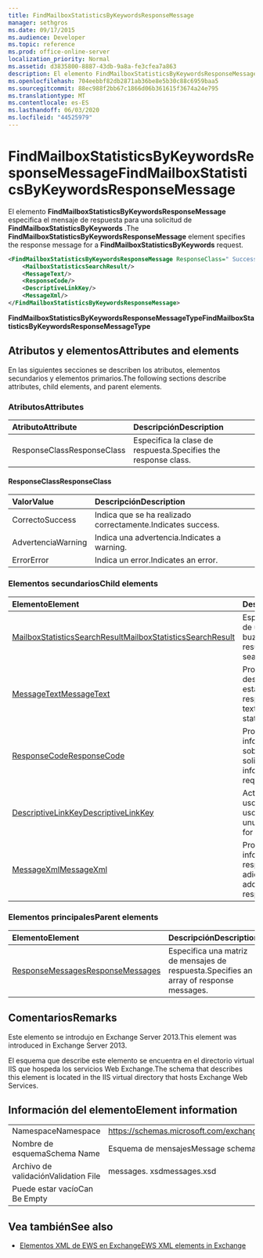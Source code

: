 ```yaml
---
title: FindMailboxStatisticsByKeywordsResponseMessage
manager: sethgros
ms.date: 09/17/2015
ms.audience: Developer
ms.topic: reference
ms.prod: office-online-server
localization_priority: Normal
ms.assetid: d3835800-8887-43db-9a8a-fe3cfea7a863
description: El elemento FindMailboxStatisticsByKeywordsResponseMessage especifica el mensaje de respuesta para una solicitud de FindMailboxStatisticsByKeywords.
ms.openlocfilehash: 704eebbf82db2871ab36be8e5b30c88c6959baa5
ms.sourcegitcommit: 88ec988f2bb67c1866d06b361615f3674a24e795
ms.translationtype: MT
ms.contentlocale: es-ES
ms.lasthandoff: 06/03/2020
ms.locfileid: "44525979"
---
```

# <a name="findmailboxstatisticsbykeywordsresponsemessage"></a><span data-ttu-id="53368-103">FindMailboxStatisticsByKeywordsResponseMessage</span><span class="sxs-lookup"><span data-stu-id="53368-103">FindMailboxStatisticsByKeywordsResponseMessage</span></span>

<span data-ttu-id="53368-104">El elemento **FindMailboxStatisticsByKeywordsResponseMessage** especifica el mensaje de respuesta para una solicitud de **FindMailboxStatisticsByKeywords** .</span><span class="sxs-lookup"><span data-stu-id="53368-104">The **FindMailboxStatisticsByKeywordsResponseMessage** element specifies the response message for a **FindMailboxStatisticsByKeywords** request.</span></span> 
  
```XML
<FindMailboxStatisticsByKeywordsResponseMessage ResponseClass=" Success | Warning | Error ">
    <MailboxStatisticsSearchResult/>
    <MessageText/>
    <ResponseCode/>
    <DescriptiveLinkKey/>
    <MessageXml/>
</FindMailboxStatisticsByKeywordsResponseMessage>
```

 <span data-ttu-id="53368-105">**FindMailboxStatisticsByKeywordsResponseMessageType**</span><span class="sxs-lookup"><span data-stu-id="53368-105">**FindMailboxStatisticsByKeywordsResponseMessageType**</span></span>
## <a name="attributes-and-elements"></a><span data-ttu-id="53368-106">Atributos y elementos</span><span class="sxs-lookup"><span data-stu-id="53368-106">Attributes and elements</span></span>

<span data-ttu-id="53368-107">En las siguientes secciones se describen los atributos, elementos secundarios y elementos primarios.</span><span class="sxs-lookup"><span data-stu-id="53368-107">The following sections describe attributes, child elements, and parent elements.</span></span>
  
### <a name="attributes"></a><span data-ttu-id="53368-108">Atributos</span><span class="sxs-lookup"><span data-stu-id="53368-108">Attributes</span></span>

|<span data-ttu-id="53368-109">**Atributo**</span><span class="sxs-lookup"><span data-stu-id="53368-109">**Attribute**</span></span>|<span data-ttu-id="53368-110">**Descripción**</span><span class="sxs-lookup"><span data-stu-id="53368-110">**Description**</span></span>|
|:-----|:-----|
|<span data-ttu-id="53368-111">ResponseClass</span><span class="sxs-lookup"><span data-stu-id="53368-111">ResponseClass</span></span>  <br/> |<span data-ttu-id="53368-112">Especifica la clase de respuesta.</span><span class="sxs-lookup"><span data-stu-id="53368-112">Specifies the response class.</span></span>  <br/> |
   
#### <a name="responseclass"></a><span data-ttu-id="53368-113">ResponseClass</span><span class="sxs-lookup"><span data-stu-id="53368-113">ResponseClass</span></span>

|<span data-ttu-id="53368-114">**Valor**</span><span class="sxs-lookup"><span data-stu-id="53368-114">**Value**</span></span>|<span data-ttu-id="53368-115">**Descripción**</span><span class="sxs-lookup"><span data-stu-id="53368-115">**Description**</span></span>|
|:-----|:-----|
|<span data-ttu-id="53368-116">Correcto</span><span class="sxs-lookup"><span data-stu-id="53368-116">Success</span></span>  <br/> |<span data-ttu-id="53368-117">Indica que se ha realizado correctamente.</span><span class="sxs-lookup"><span data-stu-id="53368-117">Indicates success.</span></span>  <br/> |
|<span data-ttu-id="53368-118">Advertencia</span><span class="sxs-lookup"><span data-stu-id="53368-118">Warning</span></span>  <br/> |<span data-ttu-id="53368-119">Indica una advertencia.</span><span class="sxs-lookup"><span data-stu-id="53368-119">Indicates a warning.</span></span>  <br/> |
|<span data-ttu-id="53368-120">Error</span><span class="sxs-lookup"><span data-stu-id="53368-120">Error</span></span>  <br/> |<span data-ttu-id="53368-121">Indica un error.</span><span class="sxs-lookup"><span data-stu-id="53368-121">Indicates an error.</span></span>  <br/> |
   
### <a name="child-elements"></a><span data-ttu-id="53368-122">Elementos secundarios</span><span class="sxs-lookup"><span data-stu-id="53368-122">Child elements</span></span>

|<span data-ttu-id="53368-123">**Elemento**</span><span class="sxs-lookup"><span data-stu-id="53368-123">**Element**</span></span>|<span data-ttu-id="53368-124">**Descripción**</span><span class="sxs-lookup"><span data-stu-id="53368-124">**Description**</span></span>|
|:-----|:-----|
|[<span data-ttu-id="53368-125">MailboxStatisticsSearchResult</span><span class="sxs-lookup"><span data-stu-id="53368-125">MailboxStatisticsSearchResult</span></span>](mailboxstatisticssearchresult.md) <br/> |<span data-ttu-id="53368-126">Especifica el resultado de una búsqueda de buzones.</span><span class="sxs-lookup"><span data-stu-id="53368-126">Specifies the result of a mailbox search.</span></span>  <br/> |
|[<span data-ttu-id="53368-127">MessageText</span><span class="sxs-lookup"><span data-stu-id="53368-127">MessageText</span></span>](messagetext.md) <br/> |<span data-ttu-id="53368-128">Proporciona una descripción de texto del estado de la respuesta.</span><span class="sxs-lookup"><span data-stu-id="53368-128">Provides a text description of the status of the response.</span></span>  <br/> |
|[<span data-ttu-id="53368-129">ResponseCode</span><span class="sxs-lookup"><span data-stu-id="53368-129">ResponseCode</span></span>](responsecode.md) <br/> |<span data-ttu-id="53368-130">Proporciona información de estado sobre la solicitud.</span><span class="sxs-lookup"><span data-stu-id="53368-130">Provides status information about the request.</span></span>  <br/> |
|[<span data-ttu-id="53368-131">DescriptiveLinkKey</span><span class="sxs-lookup"><span data-stu-id="53368-131">DescriptiveLinkKey</span></span>](descriptivelinkkey.md) <br/> |<span data-ttu-id="53368-132">Actualmente no está en uso y reservado para uso futuro.</span><span class="sxs-lookup"><span data-stu-id="53368-132">Currently unused and reserved for future use.</span></span>  <br/> |
|[<span data-ttu-id="53368-133">MessageXml</span><span class="sxs-lookup"><span data-stu-id="53368-133">MessageXml</span></span>](messagexml.md) <br/> |<span data-ttu-id="53368-134">Proporciona información de respuesta de error adicional.</span><span class="sxs-lookup"><span data-stu-id="53368-134">Provides additional error response information.</span></span>  <br/> |
   
### <a name="parent-elements"></a><span data-ttu-id="53368-135">Elementos principales</span><span class="sxs-lookup"><span data-stu-id="53368-135">Parent elements</span></span>

|<span data-ttu-id="53368-136">**Elemento**</span><span class="sxs-lookup"><span data-stu-id="53368-136">**Element**</span></span>|<span data-ttu-id="53368-137">**Descripción**</span><span class="sxs-lookup"><span data-stu-id="53368-137">**Description**</span></span>|
|:-----|:-----|
|[<span data-ttu-id="53368-138">ResponseMessages</span><span class="sxs-lookup"><span data-stu-id="53368-138">ResponseMessages</span></span>](responsemessages.md) <br/> |<span data-ttu-id="53368-139">Especifica una matriz de mensajes de respuesta.</span><span class="sxs-lookup"><span data-stu-id="53368-139">Specifies an array of response messages.</span></span>  <br/> |
   
## <a name="remarks"></a><span data-ttu-id="53368-140">Comentarios</span><span class="sxs-lookup"><span data-stu-id="53368-140">Remarks</span></span>

<span data-ttu-id="53368-141">Este elemento se introdujo en Exchange Server 2013.</span><span class="sxs-lookup"><span data-stu-id="53368-141">This element was introduced in Exchange Server 2013.</span></span>
  
<span data-ttu-id="53368-142">El esquema que describe este elemento se encuentra en el directorio virtual IIS que hospeda los servicios Web Exchange.</span><span class="sxs-lookup"><span data-stu-id="53368-142">The schema that describes this element is located in the IIS virtual directory that hosts Exchange Web Services.</span></span>
  
## <a name="element-information"></a><span data-ttu-id="53368-143">Información del elemento</span><span class="sxs-lookup"><span data-stu-id="53368-143">Element information</span></span>

|||
|:-----|:-----|
|<span data-ttu-id="53368-144">Namespace</span><span class="sxs-lookup"><span data-stu-id="53368-144">Namespace</span></span>  <br/> |https://schemas.microsoft.com/exchange/services/2006/messages  <br/> |
|<span data-ttu-id="53368-145">Nombre de esquema</span><span class="sxs-lookup"><span data-stu-id="53368-145">Schema Name</span></span>  <br/> |<span data-ttu-id="53368-146">Esquema de mensajes</span><span class="sxs-lookup"><span data-stu-id="53368-146">Message schema</span></span>  <br/> |
|<span data-ttu-id="53368-147">Archivo de validación</span><span class="sxs-lookup"><span data-stu-id="53368-147">Validation File</span></span>  <br/> |<span data-ttu-id="53368-148">messages. xsd</span><span class="sxs-lookup"><span data-stu-id="53368-148">messages.xsd</span></span>  <br/> |
|<span data-ttu-id="53368-149">Puede estar vacío</span><span class="sxs-lookup"><span data-stu-id="53368-149">Can Be Empty</span></span>  <br/> ||
   
## <a name="see-also"></a><span data-ttu-id="53368-150">Vea también</span><span class="sxs-lookup"><span data-stu-id="53368-150">See also</span></span>



- [<span data-ttu-id="53368-151">Elementos XML de EWS en Exchange</span><span class="sxs-lookup"><span data-stu-id="53368-151">EWS XML elements in Exchange</span></span>](ews-xml-elements-in-exchange.md)

